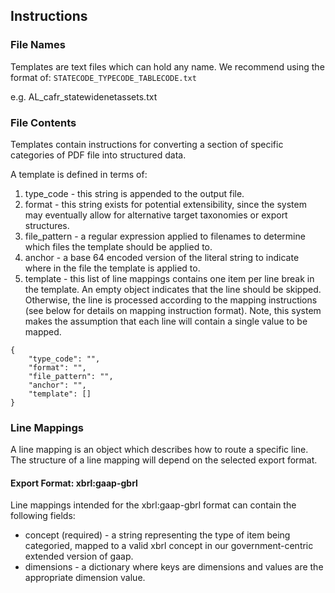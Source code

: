 ## Instructions

### File Names
Templates are text files which can hold any name.  We recommend using the format of: `STATECODE_TYPECODE_TABLECODE.txt`

e.g. AL_cafr_statewidenetassets.txt


### File Contents
Templates contain instructions for converting a section of specific categories of PDF file into structured data.

A template is defined in terms of:

1. type_code - this string is appended to the output file.
2. format - this string exists for potential extensibility, since the system may eventually allow for alternative target taxonomies or export structures.
3. file_pattern - a regular expression applied to filenames to determine which files the template should be applied to.
4. anchor - a base 64 encoded version of the literal string to indicate where in the file the template is applied to.
5. template - this list of line mappings contains one item per line break in the template.  An empty object indicates that the line should be skipped.  Otherwise, the line is processed according to the mapping instructions (see below for details on mapping instruction format).  Note, this system makes the assumption that each line will contain a single value to be mapped.

```
{
	"type_code": "",
	"format": "",
	"file_pattern": "",
	"anchor": "",
	"template": []
}
```

### Line Mappings

A line mapping is an object which describes how to route a specific line.  The structure of a line mapping will depend on the selected export format.

#### Export Format: xbrl:gaap-gbrl

Line mappings intended for the xbrl:gaap-gbrl format can contain the following fields:

- concept (required) - a string representing the type of item being categoried, mapped to a valid xbrl concept in our government-centric extended version of gaap.
- dimensions - a dictionary where keys are dimensions and values are the appropriate dimension value.